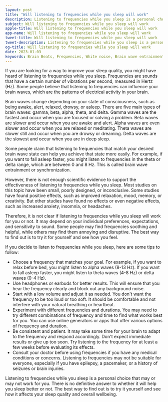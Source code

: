 ```yaml
---
layout: post
title: "Will listening to frequencies while you sleep will work"
description: Listening to frequencies while you sleep is a personal choice that may or may not work for you. There is no definitive answer to whether it will help you sleep better or not. The best way to find out is to try it yourself and see how it affects your sleep quality and overall wellbeing 
subject: Will listening to frequencies while you sleep will work
apple-title: Will listening to frequencies while you sleep will work
app-name: Will listening to frequencies while you sleep will work
tweet-title: Will listening to frequencies while you sleep will work
tweet-description: Listening to frequencies while you sleep is a personal choice that may or may not work for you. There is no definitive answer to whether it will help you sleep better or not. The best way to find out is to try it yourself and see how it affects your sleep quality and overall wellbeing 
og-title: Will listening to frequencies while you sleep will work
date: 2023-01-03
keywords: Brain Beats, Frequencies, White noise, Brain wave entrainment, sound therapy, binaural beats youtube
---
```

If you are looking for a way to improve your sleep quality, you might have heard of listening to frequencies while you sleep. Frequencies are sounds that have a certain number of vibrations per second, measured in Hertz (Hz). Some people believe that listening to frequencies can influence your brain waves, which are the patterns of electrical activity in your brain.

Brain waves change depending on your state of consciousness, such as being awake, alert, relaxed, drowsy, or asleep. There are five main types of brain waves: gamma, beta, alpha, theta, and delta. Gamma waves are the fastest and occur when you are focused or solving a problem. Beta waves are slower and occur when you are awake and alert. Alpha waves are even slower and occur when you are relaxed or meditating. Theta waves are slower still and occur when you are drowsy or dreaming. Delta waves are the slowest and occur when you are in deep sleep.

Some people claim that listening to frequencies that match your desired brain wave state can help you achieve that state more easily. For example, if you want to fall asleep faster, you might listen to frequencies in the theta or delta range, which are between 0 and 8 Hz. This is called brain wave entrainment or synchronization.

However, there is not enough scientific evidence to support the effectiveness of listening to frequencies while you sleep. Most studies on this topic have been small, poorly designed, or inconclusive. Some studies have found positive effects, such as improved relaxation, mood, memory, or creativity. But other studies have found no effects or even negative effects, such as increased anxiety, insomnia, or headaches.

Therefore, it is not clear if listening to frequencies while you sleep will work for you or not. It may depend on your individual preferences, expectations, and sensitivity to sound. Some people may find frequencies soothing and helpful, while others may find them annoying and disruptive. The best way to find out is to try it for yourself and see how you feel.

If you decide to listen to frequencies while you sleep, here are some tips to follow:

- Choose a frequency that matches your goal. For example, if you want to relax before bed, you might listen to alpha waves (8-13 Hz). If you want to fall asleep faster, you might listen to theta waves (4-8 Hz) or delta waves (0-4 Hz).
- Use headphones or earbuds for better results. This will ensure that you hear the frequency clearly and block out any background noise.
- Start with a low volume and adjust it as needed. You don't want the frequency to be too loud or too soft. It should be comfortable and not interfere with your natural breathing or heartbeat.
- Experiment with different frequencies and durations. You may need to try different combinations of frequency and time to find what works best for you. You can use online generators or apps that offer various options of frequency and duration.
- Be consistent and patient. It may take some time for your brain to adapt to the frequency and respond accordingly. Don't expect immediate results or give up too soon. Try listening to the frequency for at least a few weeks before evaluating its effects.
- Consult your doctor before using frequencies if you have any medical conditions or concerns. Listening to frequencies may not be suitable for everyone, especially if you have epilepsy, a pacemaker, or a history of seizures or brain injuries.

Listening to frequencies while you sleep is a personal choice that may or may not work for you. There is no definitive answer to whether it will help you sleep better or not. The best way to find out is to try it yourself and see how it affects your sleep quality and overall wellbeing.